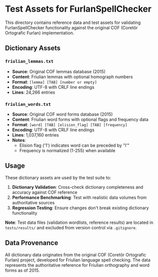 # Test Assets for FurlanSpellChecker

This directory contains reference data and test assets for validating FurlanSpellChecker functionality against the original COF (Coretôr Ortografic Furlan) implementation.

## Dictionary Assets

### `friulian_lemmas.txt` 
- **Source**: Original COF lemmas database (2015)
- **Content**: Friulian lemmas with optional homograph numbers
- **Format**: `[lemma] [TAB] [number or empty]`
- **Encoding**: UTF-8 with CRLF line endings
- **Lines**: 24,266 entries

### `friulian_words.txt`
- **Source**: Original COF word forms database (2015)  
- **Content**: Friulian word forms with optional flags and frequency data
- **Format**: `[word] [TAB] [elision_flag] [TAB] [frequency]`
- **Encoding**: UTF-8 with CRLF line endings  
- **Lines**: 1,037,160 entries
- **Notes**: 
  - Elision flag ('1') indicates word can be preceded by "l'"
  - Frequency is normalized (1-255) when available

## Usage

These dictionary assets are used by the test suite to:

1. **Dictionary Validation**: Cross-check dictionary completeness and accuracy against COF reference
2. **Performance Benchmarking**: Test with realistic data volumes from authoritative sources
3. **Regression Testing**: Ensure changes don't break existing dictionary functionality

**Note**: Test data files (validation wordlists, reference results) are located in `tests/results/` 
and excluded from version control via `.gitignore`.

## Data Provenance

All dictionary data originates from the original COF (Coretôr Ortografic Furlan) project, 
developed for Friulian language spell checking. The data represents the authoritative 
reference for Friulian orthography and word forms as of 2015.